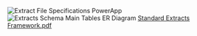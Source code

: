 ![Extract File Specifications PowerApp](https://user-images.githubusercontent.com/79810716/232936808-32165922-5cdf-4356-a7da-4fab3468e4dc.gif)
![Extracts Schema Main Tables ER Diagram](https://user-images.githubusercontent.com/79810716/232936816-0d8b097a-7119-4554-8f98-3c44f4e7de36.png)
[Standard Extracts Framework.pdf](https://github.com/Udbhav-Desai/Udbhav-Desai-Project-Samples/files/11267416/Standard.Extracts.Framework.pdf)
